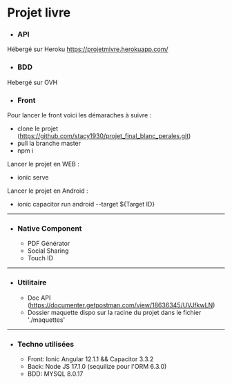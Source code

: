 # Projet livre

- ### API

Hébergé sur Heroku https://projetmivre.herokuapp.com/

- ### BDD

Hebergé sur OVH 

- ### Front

Pour lancer le front voici les démaraches à suivre :
  - clone le projet (https://github.com/stacy1930/projet_final_blanc_perales.git)
  - pull la branche master
  - npm i
  
  Lancer le projet en WEB :
  - ionic serve 
  
  Lancer le projet en Android :
  - ionic capacitor run android --target ${Target ID}
  
--------------------------
- ### Native Component
  
  - PDF Générator
  - Social Sharing
  - Touch ID
  
--------------------------

- ### Utilitaire
  
  - Doc API (https://documenter.getpostman.com/view/18636345/UVJfkwLN)
  - Dossier maquette dispo sur la racine du projet dans le fichier './maquettes'
  
--------------------------

- ### Techno utilisées
  
  - Front: Ionic Angular 12.1.1 && Capacitor 3.3.2
  - Back: Node JS 17.1.0 (sequilize pour l'ORM 6.3.0)
  - BDD: MYSQL 8.0.17
